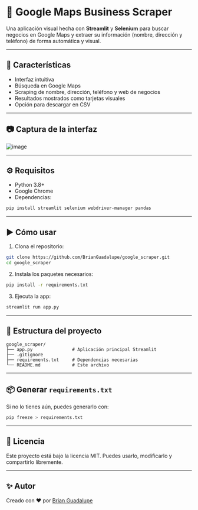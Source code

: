 # 📍 Google Maps Business Scraper

Una aplicación visual hecha con **Streamlit** y **Selenium** para buscar negocios en Google Maps y extraer su información (nombre, dirección y teléfono) de forma automática y visual.

---

## 🚀 Características

- Interfaz intuitiva
- Búsqueda en Google Maps
- Scraping de nombre, dirección, teléfono y web de negocios
- Resultados mostrados como tarjetas visuales
- Opción para descargar en CSV

---

## 📷 Captura de la interfaz

![image](https://github.com/user-attachments/assets/6da676ab-fb4a-4df6-9838-107738f14aed)

---

## ⚙️ Requisitos

- Python 3.8+
- Google Chrome
- Dependencias:

```bash
pip install streamlit selenium webdriver-manager pandas
```

---

## ▶️ Cómo usar

1. Clona el repositorio:

```bash
git clone https://github.com/BrianGuadalupe/google_scraper.git
cd google_scraper
```

2. Instala los paquetes necesarios:

```bash
pip install -r requirements.txt
```

3. Ejecuta la app:

```bash
streamlit run app.py
```

---

## 📁 Estructura del proyecto

```
google_scraper/
├── app.py               # Aplicación principal Streamlit
├── .gitignore
├── requirements.txt     # Dependencias necesarias
└── README.md            # Este archivo
```

---

## 📦 Generar `requirements.txt`

Si no lo tienes aún, puedes generarlo con:

```bash
pip freeze > requirements.txt
```

---

## 📄 Licencia

Este proyecto está bajo la licencia MIT. Puedes usarlo, modificarlo y compartirlo libremente.

---

## ✨ Autor

Creado con ❤️ por [Brian Guadalupe](https://github.com/BrianGuadalupe)

